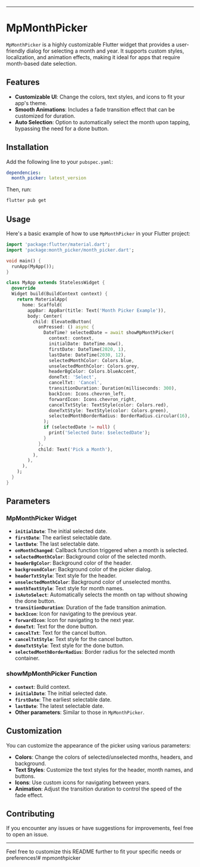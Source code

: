 
---

# MpMonthPicker

`MpMonthPicker` is a highly customizable Flutter widget that provides a user-friendly dialog for selecting a month and year. It supports custom styles, localization, and animation effects, making it ideal for apps that require month-based date selection.

## Features

- **Customizable UI**: Change the colors, text styles, and icons to fit your app's theme.
- **Smooth Animations**: Includes a fade transition effect that can be customized for duration.
- **Auto Selection**: Option to automatically select the month upon tapping, bypassing the need for a done button.

## Installation

Add the following line to your `pubspec.yaml`:

```yaml
dependencies:
  month_picker: latest_version
```

Then, run:

```bash
flutter pub get
```

## Usage

Here's a basic example of how to use `MpMonthPicker` in your Flutter project:

```dart
import 'package:flutter/material.dart';
import 'package:month_picker/month_picker.dart';

void main() {
  runApp(MyApp());
}

class MyApp extends StatelessWidget {
  @override
  Widget build(BuildContext context) {
    return MaterialApp(
      home: Scaffold(
        appBar: AppBar(title: Text('Month Picker Example')),
        body: Center(
          child: ElevatedButton(
            onPressed: () async {
              DateTime? selectedDate = await showMpMonthPicker(
                context: context,
                initialDate: DateTime.now(),
                firstDate: DateTime(2020, 1),
                lastDate: DateTime(2030, 12),
                selectedMonthColor: Colors.blue,
                unselectedMonthColor: Colors.grey,
                headerBgColor: Colors.blueAccent,
                doneTxt: 'Select',
                cancelTxt: 'Cancel',
                transitionDuration: Duration(milliseconds: 300),
                backIcon: Icons.chevron_left,
                forwardIcon: Icons.chevron_right,
                cancelTxtStyle: TextStyle(color: Colors.red),
                doneTxtStyle: TextStyle(color: Colors.green),
                selectedMonthBorderRadius: BorderRadius.circular(16),
              );
              if (selectedDate != null) {
                print('Selected Date: $selectedDate');
              }
            },
            child: Text('Pick a Month'),
          ),
        ),
      ),
    );
  }
}
```

## Parameters

### MpMonthPicker Widget

- **`initialDate`**: The initial selected date.
- **`firstDate`**: The earliest selectable date.
- **`lastDate`**: The last selectable date.
- **`onMonthChanged`**: Callback function triggered when a month is selected.
- **`selectedMonthColor`**: Background color of the selected month.
- **`headerBgColor`**: Background color of the header.
- **`backgroundColor`**: Background color of the picker dialog.
- **`headerTxtStyle`**: Text style for the header.
- **`unselectedMonthColor`**: Background color of unselected months.
- **`monthTextStyle`**: Text style for month names.
- **`isAutoSelect`**: Automatically selects the month on tap without showing the done button.
- **`transitionDuration`**: Duration of the fade transition animation.
- **`backIcon`**: Icon for navigating to the previous year.
- **`forwardIcon`**: Icon for navigating to the next year.
- **`doneTxt`**: Text for the done button.
- **`cancelTxt`**: Text for the cancel button.
- **`cancelTxtStyle`**: Text style for the cancel button.
- **`doneTxtStyle`**: Text style for the done button.
- **`selectedMonthBorderRadius`**: Border radius for the selected month container.

### showMpMonthPicker Function

- **`context`**: Build context.
- **`initialDate`**: The initial selected date.
- **`firstDate`**: The earliest selectable date.
- **`lastDate`**: The latest selectable date.
- **Other parameters**: Similar to those in `MpMonthPicker`.

## Customization

You can customize the appearance of the picker using various parameters:

- **Colors**: Change the colors of selected/unselected months, headers, and background.
- **Text Styles**: Customize the text styles for the header, month names, and buttons.
- **Icons**: Use custom icons for navigating between years.
- **Animation**: Adjust the transition duration to control the speed of the fade effect.


## Contributing

If you encounter any issues or have suggestions for improvements, feel free to open an issue.

 
---

Feel free to customize this README further to fit your specific needs or preferences!#   m p _ m o n t h _ p i c k e r  
 